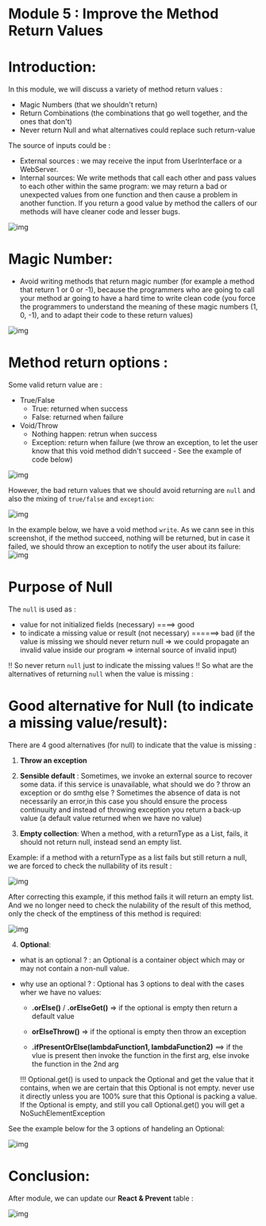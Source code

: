# Module 5 : Improve the Method Return Values

# Introduction:
In this module, we will discuss a variety of method return values :
- Magic Numbers (that we shouldn't return)
- Return Combinations (the combinations that go well together, and the ones that don't)
- Never return Null and what alternatives could replace such return-value

The source of inputs could be :
-  External sources : we may receive the input from UserInterface or a WebServer. 
- Internal sources: We write methods that call each other and pass values to each other within the same program: we may 
  return a bad or unexpected values from one function and then cause a problem in another function. 
  If you return a good value by method the callers of our methods will have cleaner code and lesser bugs.

![img](img/internal_external_sources_of_input.png)

# Magic Number:
- Avoid writing methods that return magic number (for example a method that return 1 or 0 or -1), 
  because the programmers who are going to call your method ar going to have a hard time to write clean code (you force 
  the programmers to understand the meaning of these magic numbers (1, 0, -1), and to adapt their code to these return values)
  
![img](img/method_return_magic_number.png)

# Method return options :
Some valid return value are :
- True/False
  - True: returned when success
  - False: returned when failure
- Void/Throw
  - Nothing happen: retrun when success
  - Exception: return when failure 
    (we throw an exception, to let the user know that this void method didn't succeed - See the example of code below)
    
![img](img/valid_return_values.png)

However, the bad return values that we should avoid returning are `null` and also the mixing of `true/false` and `exception`:

![img](img/bad_return_values.png)

In the example below, we have a void method `write`. As we cann see in this screenshot, if the method succeed, nothing 
will be returned, but in case it failed, we should throw an exception to notify the user about its failure:
![img](img/when_void_and_fail_then_throw.png)

# Purpose of Null
The `null` is used as :
- value for not initialized fields (necessary) ====> good
- to indicate a missing value or result (not necessary) ======> bad (if the value is missing we should never return null => we could propagate an invalid value inside our program => internal source of invalid input)
  
!! So never return `null` just to indicate the missing values !!
So what are the alternatives of returning `null` when the value is missing :


# Good alternative for Null (to indicate a missing value/result):
There are 4 good alternatives (for null) to indicate that the value is missing :
1) **Throw an exception**


2) **Sensible default** : 
   Sometimes, we invoke an external source to recover some data. if this service is unavailable, 
   what should we do ? throw an exception or do smthg else ?
   Sometimes the absence of data is not necessarily an error,in this case you should ensure the process continuuity and 
   instead of throwing exception you return a back-up value (a default value returned when we have no value)


3) **Empty collection**: 
   When a method, with a returnType as a List, fails, it should not return null, 
   instead send an empty list.
   
Example: if a method with a returnType as a list fails but still return a null, we are forced to check the nullability of 
its result :

![img](img/returning_null_instead_of_empty_list.png)

After correcting this example, if this method fails it will return an empty list. And we no longer need to check the 
nulability of the result of this method, only the check of the emptiness of this method is required:

![img](img/return_empty_list_instead_of_null.png)


4) **Optional<T>**:

- what is an optional ? :  an Optional is a container object which may or may not contain a non-null value.

- why use an optional ? :  Optional has 3 options to deal with the cases wher we have no values:

  - **.orElse()** / **.orElseGet()** => if the optional is empty then return a default value

  - **orElseThrow()** =>  if the optional is empty then throw an exception
  
  - **.ifPresentOrElse(lambdaFunction1, lambdaFunction2)** ==> if the vlue is present then invoke the function in the first 
    arg, else invoke the function in the 2nd arg
  
  !!! Optional.get() is used to unpack the Optional and get the value that it contains, when we are certain that this Optional is not empty. never use it directly unless you are 100% sure that this Optional is packing a value. If the Optional is empty, and still you call Optional.get() you will get a NoSuchElementException  

See the example below for the 3 options of handeling an Optional:

![img](img/3_options_of_Optional_handeling_values.png)

# Conclusion:
After module, we can update our **React & Prevent** table :

![img](img/react_prevent_after_improving_return_types.png)